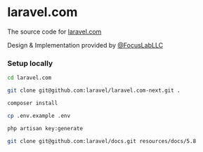 # laravel.com

The source code for [laravel.com](https://laravel.com/)

Design & Implementation provided by [@FocusLabLLC](https://twitter.com/FocusLabLLC)

### Setup locally

```bash
cd laravel.com

git clone git@github.com:laravel/laravel.com-next.git .

composer install

cp .env.example .env

php artisan key:generate

git clone git@github.com:laravel/docs.git resources/docs/5.8
```